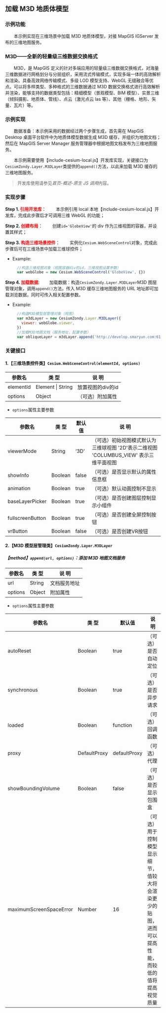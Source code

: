 ## 加载 M3D 地质体模型

### 示例功能

&ensp;&ensp;&ensp;&ensp;本示例实现在三维场景中加载 M3D 地质体模型，对接 MapGIS IGServer 发布的三维地图服务。

### M3D——全新的轻量级三维数据交换格式

&ensp;&ensp;&ensp;&ensp;M3D，是 MapGIS 定义的针对多端应用的轻量级三维数据交换格式，对海量三维数据进行网格划分与分层组织，采用流式传输模式，实现多端一体的高效解析和渲染。具备高效网络传输模式、多级 LOD 模型支持、WebGL 无缝融合等优点。可以将多样类型、多种格式的三维数据通过 M3D 数据交换格式进行高效解析并渲染，能够支持的数据类型包括：精细模型（景观模型、BIM 模型）、实景三维（倾斜摄影、地质体、管线）、点云（激光点云 las 等）、其他（栅格、地形、矢量、瓦片）等。

### 示例实现

&ensp;&ensp;&ensp;&ensp;数据准备：本示例采用的数据经过两个步骤生成，首先需在 MapGIS Desktop 桌面平台软件中为地质体模型数据生成 M3D 缓存，并组织为地图文档；然后在 MapGIS Server Manager 服务管理器中根据地图文档发布为三维地图服务。

&ensp;&ensp;&ensp;&ensp;本示例需要使用【include-cesium-local.js】开发库实现，关键接口为`CesiumZondy.Layer.M3DLayer`类提供的`append()`方法，以此来加载 M3D 缓存的三维地图服务。

> 开发库使用请参见*首页-概述-原生 JS 调用*内容。

### 实现步骤

**Step 1. <font color=red>引用开发库</font>**：
&ensp;&ensp;&ensp;&ensp;本示例引用 local 本地【include-cesium-local.js】开发库，完成此步骤后才可调用三维 WebGL 的功能；

**Step 2. <font color=red>创建布局</font>**：
&ensp;&ensp;&ensp;&ensp;创建`id='GlobeView'`的 div 作为三维视图的容器，并设置其样式；

**Step 3. <font color=red>构造三维场景控件</font>**：
&ensp;&ensp;&ensp;&ensp;实例化`Cesium.WebSceneControl`对象，完成此步骤后可在三维场景中加载三维球控件；

- Example:
  ```javascript
    //构造三维视图对象（视图容器div的id，三维视图设置参数）
    var webGlobe = new Cesium.WebSceneControl('GlobeView', {})
  ```

**Step 4. <font color=red>加载数据</font>**:
&ensp;&ensp;&ensp;&ensp;加载数据：构造`CesiumZondy.Layer.M3DLayer`M3D 图层管理对象，调用`append()`方法，传入 M3D 缓存三维地图服务的 URL 地址即可加载浏览数据，同时可传入相关配置参数。

- Example:
  ```javascript
    //构造M3D模型层管理对象（视图）
    var m3dLayer = new CesiumZondy.Layer.M3DLayer({
      viewer: webGlobe.viewer,
    })
    //加载M3D地图文档（服务地址，配置参数）
    var obliqueLayer = m3dLayer.append('http://develop.smaryun.com:6163/igs/rest/g3d/钻孔分层点_Sur_000_Ent', {})
  ```

### 关键接口

#### 1.【三维场景控件类】`Cesium.WebSceneControl(elementId, options)`

| 参数名    | 类 型             | 说 明             |
| --------- | ----------------- | ----------------- |
| elementId | Element \| String | 放置视图的div的id |
| options   | Object            | （可选）附加属性  |

* `options`属性主要参数

| 参数名           | 类 型   | 默认值 | 说 明                                                        |
| ---------------- | ------- | -------- | ------------------------------------------------------------ |
| viewerMode       | String  | ‘3D’   | （可选）初始视图模式默认为三维球视图 '2D'表示二维视图 'COLUMBUS_VIEW' 表示三维平面视图 |
| showInfo         | Boolean | false  | （可选）是否显示默认的属性信息框                             |
| animation        | Boolean | true   | （可选）默认动画控制不显示                                   |
| baseLayerPicker  | Boolean | true   | （可选）是否创建图层控制显示小组件                           |
| fullscreenButton | Boolean | true   | （可选）是否创建全屏控制按钮                                 |
| vrButton         | Boolean | false  | （可选）是否创建VR按钮                                       |

#### 2.【M3D 模型层管理类】`CesiumZondy.Layer.M3DLayer`

##### 【method】`append(url, options)`：添加 M3D 地图文档服务

| 参数名  | 类 型  | 说 明        |
| ------- | ------ | ------------ |
| url     | String | 文档服务地址 |
| options | Object | 附加属性     |

- `options`属性主要参数

| 参数名                  | 类 型        | 默认值       | 说 明                                                                                              |
| ----------------------- | ------------ | ------------ | -------------------------------------------------------------------------------------------------- |
| autoReset               | Boolean      | true         | （可选）是否自动定位                                                                               |
| synchronous             | Boolean      | true         | （可选）是否异步请求                                                                               |
| loaded                  | Boolean      | function     | （可选）回调函数                                                                                   |
| proxy                   | DefaultProxy | defaultProxy | （可选）代理                                                                                       |
| showBoundingVolume      | Boolean      | false        | （可选）是否显示包围盒                                                                             |
| maximumScreenSpaceError | Number       | 16           | （可选）用于控制模型显示细节，值较大将会渲染更少的贴图，进而可以提高性能，而较低的值将提高视觉质量 |
